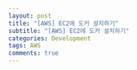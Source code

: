 ```yaml
---  
layout: post
title: "[AWS] EC2에 도커 설치하기"
subtitle: "[AWS] EC2에 도커 설치하기" 
categories: Development
tags: AWS
comments: true  
--- 
```

